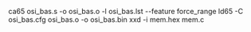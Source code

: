 ca65 osi_bas.s -o osi_bas.o -l osi_bas.lst --feature force_range
ld65 -C osi_bas.cfg osi_bas.o -o osi_bas.bin
xxd -i mem.hex mem.c